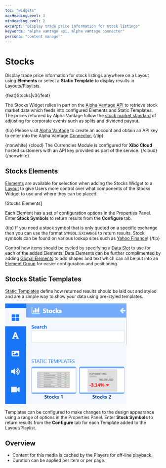 ```yaml
---
toc: "widgets"
maxHeadingLevel: 3
minHeadingLevel: 2
excerpt: "Display trade price information for stock listings"
keywords: "alpha vantage api, alpha vantage connector"
persona: "content manager"
---
```


# Stocks

Display trade price information for stock listings anywhere on a Layout using **Elements** or select a **Static Template** to display results in Layouts/Playlists.

{feat}Stocks|v3{/feat}

The Stocks Widget relies in part on the [Alpha Vantage API](https://www.alphavantage.co/) to retrieve stock market data which feeds into configured Elements and Static Templates. The prices returned by Alpha Vantage follow the [stock market standard](https://medium.com/@patrick.collins_58673/stock-api-landscape-5c6e054ee631) of adjusting for corporate events such as splits and dividend payout.

{tip}
Please visit [Alpha Vantage](https://www.alphavantage.co/support/#api-key) to create an account and obtain an API key to enter into the Alpha Vantage [Connector.](media_modules.html#content-connectors)
{/tip}

{nonwhite}
{cloud}
The Currencies Module is configured for **Xibo Cloud** hosted customers with an API key provided as part of the service.
{/cloud}
{/nonwhite}

## Stocks Elements

[Elements](https://test.xibo.org.uk/manual/en/layouts_editor#content-data-widgets-and-elements) are available for selection when adding the Stocks Widget to a [Layout](https://test.xibo.org.uk/manual/en/layouts_editor.html) to give Users more control over what components of the Stocks Widget to use and where they can be placed.

[Stocks Elements]

Each Element has a set of configuration options in the Properties Panel.  Enter **Stock Symbols** to return results from the **Configure** tab.

{tip}
If you need a stock symbol that is only quoted on a specific exchange then you can use the format `SYMBOL:EXCHANGE` to return results. 
Stock symbols can be found on various lookup sites such as [Yahoo Finance](https://finance.yahoo.com/)!
{/tip}

Control how items should be cycled by specifying a [Data Slot](https://test.xibo.org.uk/manual/en/layouts_editor.html#content-data-slots) to use for each of the added Elements. Data Elements can be further complimented by adding [Global Elements](https://test.xibo.org.uk/manual/en/(layouts_editor.html#content-global-elements)) to add shapes and text which can all be put into an [Element Group](https://test.xibo.org.uk/manual/en/layouts_editor.html#content-grouping-elements) for easier configuration and positioning.

## Stocks Static Templates

[Static Templates](https://test.xibo.org.uk/manual/en/layouts_editor.html#content-static-templates) define how returned results should be laid out and styled and are a simple way to show your data using pre-styled templates.

![Stocks Templates](img/v4_media_modules_stocks_templates.png)

Templates can be configured to make changes to the design appearance using a range of options in the Properties Panel. Enter **Stock Symbols** to return results from the **Configure** tab for each Template added to the Layout/Playlist.

## Overview

- Content for this media is cached by the Players for off-line playback.
- Duration can be applied per item or per page.





















